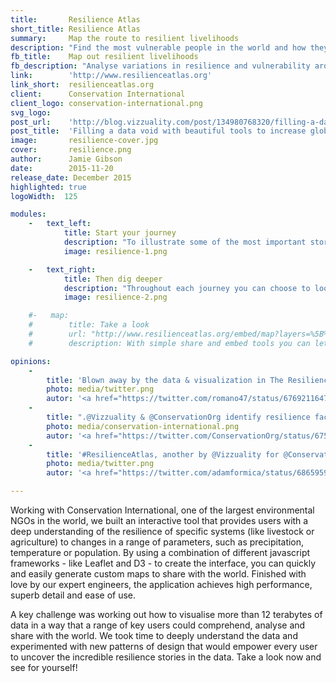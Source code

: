 ```yaml
---
title:       Resilience Atlas
short_title: Resilience Atlas
summary:     Map the route to resilient livelihoods
description: "Find the most vulnerable people in the world and how they adapt to stresses and shocks."
fb_title:    Map out resilient livelihoods
fb_description: "Analyse variations in resilience and vulnerability around the world using interactive maps"
link:        'http://www.resilienceatlas.org'
link_short:  resilienceatlas.org
client:      Conservation International
client_logo: conservation-international.png
svg_logo:    
post_url:    'http://blog.vizzuality.com/post/134980768320/filling-a-data-void-with-beautiful-tools-to'
post_title:  'Filling a data void with beautiful tools to increase global resilience'
image:       resilience-cover.jpg
cover:       resilience.png
author:      Jamie Gibson
date:        2015-11-20
release_date: December 2015
highlighted: true
logoWidth:  125

modules:
    -   text_left:
            title: Start your journey
            description: "To illustrate some of the most important stories across the world we’ve collected together map layers, pictures and stories into compelling journeys. Quickly assess the livelihoods at stake, the stresses and shocks that affect those livelihoods and the vulnerabilities that could undermine them."
            image: resilience-1.png

    -   text_right:
            title: Then dig deeper
            description: "Throughout each journey you can choose to look at the data on the map. With a wide range of indicators to choose from, you can dig even deeper and see how the possession of different assets improves resilience, or which shocks an area is most at risk from. Once you’ve found the data you want, you can find out where the data came from, download it for further analysis, or share it with your networks."
            image: resilience-2.png

    #-   map:
    #        title: Take a look
    #        url: "http://www.resilienceatlas.org/embed/map?layers=%5B%7B%22id%22%3A6%2C%22opacity%22%3A1%2C%22order%22%3A13%7D%2C%7B%22id%22%3A54%2C%22opacity%22%3A0.39%2C%22order%22%3A15%7D%2C%7B%22id%22%3A8%2C%22opacity%22%3A1%2C%22order%22%3A12%7D%5D&zoom=6&center=%7B%22lat%22%3A7.509534926636508%2C%22lng%22%3A41.50634765625%7D"
    #        description: With simple share and embed tools you can let the world know what you've found out.  

opinions:
    -
        title: 'Blown away by the data & visualization in The Resilience Atlas. Snapping this right into a unit planner. So rich! <a href="http://www.resilienceatlas.org">resilienceatlas.org</a>'
        photo: media/twitter.png
        autor: '<a href="https://twitter.com/romano47/status/676921164720160771">Joe Romano</a>'
    -
        title: ".@Vizzuality & @ConservationOrg identify resilience factors for some of world's most vulnerable people <a href='http://www.vizzuality.com/projects/resilience-atlas'>resilienceatlas.org</a>"
        photo: media/conservation-international.png
        autor: '<a href="https://twitter.com/ConservationOrg/status/675319333308928001"> Conservation International</a>'
    -
        title: '#ResilienceAtlas, another by @Vizzuality for @ConservationOrg maps and analyzes stressors and vulnerability trends, <a href="http://www.resilienceatlas.org/">resilienceatlas.org</a>'
        photo: media/twitter.png
        autor: '<a href="https://twitter.com/adamformica/status/686595927868616704">Adam Formica</a>'

---
```

Working with Conservation International, one of the largest environmental NGOs in the world, we built an interactive tool that provides users with a deep understanding of the resilience of specific systems (like livestock or agriculture) to changes in a range of parameters, such as precipitation, temperature or population. By using a combination of different javascript frameworks - like Leaflet and D3 - to create the interface, you can quickly and easily generate custom maps to share with the world. Finished with love by our expert engineers, the application achieves high performance, superb detail and ease of use.

A key challenge was working out how to visualise more than 12 terabytes of data in a way that a range of key users could comprehend, analyse and share with the world. We took time to deeply understand the data and experimented with new patterns of design that would empower every user to uncover the incredible resilience stories in the data. Take a look now and see for yourself!
